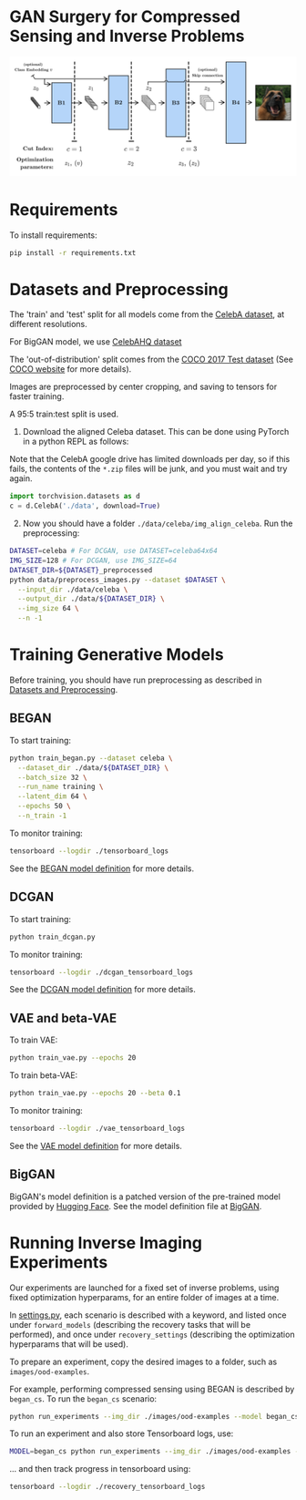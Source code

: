# GAN Surgery for Compressed Sensing and Inverse Problems

![GAN Surgery](assets/gan_surgery.png)

# Requirements

To install requirements:

```bash
pip install -r requirements.txt
```

# Datasets and Preprocessing

The 'train' and 'test' split for all models come from the [CelebA dataset](http://mmlab.ie.cuhk.edu.hk/projects/CelebA.html), at different resolutions.

For BigGAN model, we use [CelebAHQ dataset](https://github.com/tkarras/progressive_growing_of_gans)

The 'out-of-distribution' split comes from the [COCO 2017 Test dataset](http://images.cocodataset.org/zips/test2017.zip) (See [COCO website](http://cocodataset.org/#download) for more details).

Images are preprocessed by center cropping, and saving to tensors for faster training.

A 95:5 train:test split is used.

1. Download the aligned Celeba dataset. This can be done using PyTorch in a python REPL as follows:

Note that the CelebA google drive has limited downloads per day, so if this fails, the contents of the `*.zip` files will be junk, and you must wait and try again.

```python
import torchvision.datasets as d
c = d.CelebA('./data', download=True)
```

2. Now you should have a folder `./data/celeba/img_align_celeba`. Run the preprocessing:

```bash
DATASET=celeba # For DCGAN, use DATASET=celeba64x64
IMG_SIZE=128 # For DCGAN, use IMG_SIZE=64
DATASET_DIR=${DATASET}_preprocessed
python data/preprocess_images.py --dataset $DATASET \
  --input_dir ./data/celeba \
  --output_dir ./data/${DATASET_DIR} \
  --img_size 64 \
  --n -1
```

# Training Generative Models

Before training, you should have run preprocessing as described in [Datasets and Preprocessing](#datasets-and-preprocessing).

## BEGAN

To start training:

```bash
python train_began.py --dataset celeba \
  --dataset_dir ./data/${DATASET_DIR} \
  --batch_size 32 \
  --run_name training \
  --latent_dim 64 \
  --epochs 50 \
  --n_train -1
```

To monitor training:
```bash
tensorboard --logdir ./tensorboard_logs
```

See the [BEGAN model definition](model/began.py) for more details.

## DCGAN
To start training:
```bash
python train_dcgan.py
```

To monitor training:
```bash
tensorboard --logdir ./dcgan_tensorboard_logs
```

See the [DCGAN model definition](model/dcgan.py) for more details.

## VAE and beta-VAE
To train VAE:
```bash
python train_vae.py --epochs 20
```

To train beta-VAE:
```bash
python train_vae.py --epochs 20 --beta 0.1
```

To monitor training:
```bash
tensorboard --logdir ./vae_tensorboard_logs
```
See the [VAE model definition](model/vae.py) for more details.

## BigGAN
BigGAN's model definition is a patched version of the pre-trained model provided by [Hugging Face](https://github.com/huggingface/pytorch-pretrained-BigGAN/).
See the model definition file at [BigGAN](model/biggan.py).

# Running Inverse Imaging Experiments
Our experiments are launched for a fixed set of inverse problems, using fixed optimization hyperparams, for an entire folder of images at a time.

In [settings.py](settings.py), each scenario is described with a keyword, and listed once under `forward_models` (describing the recovery tasks that will be performed), and once under `recovery_settings` (describing the optimization hyperparams that will be used).

To prepare an experiment, copy the desired images to a folder, such as `images/ood-examples`.

For example, performing compressed sensing using BEGAN is described by `began_cs`.
To run the `began_cs` scenario:
```bash
python run_experiments --img_dir ./images/ood-examples --model began_cs
```

To run an experiment and also store Tensorboard logs, use:
```bash
MODEL=began_cs python run_experiments --img_dir ./images/ood-examples --model ${MODEL} --run_dir ${MODEL} --run_name ${MODEL}
```
... and then track progress in tensorboard using:
```bash
tensorboard --logdir ./recovery_tensorboard_logs
```
